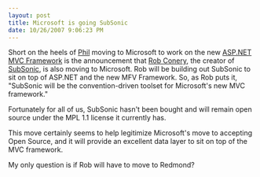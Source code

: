 ```yaml
---
layout: post
title: Microsoft is going SubSonic
date: 10/26/2007 9:06:23 PM
---
```


Short on the heels of [Phil](http://geekswithblogs.net/sdorman/archive/2007/09/21/Phil-Haack-moving-to-Microsoft.aspx) moving to Microsoft to work on the new [ASP.NET MVC Framework](http://weblogs.asp.net/scottgu/archive/2007/10/14/asp-net-mvc-framework.aspx "ASP.NET MVC Framework") is the announcement that [Rob Conery](http://blog.wekeroad.com/2007/10/26/microsoft-subsonic-and-me/), the creator of [SubSonic](http://subsonicproject.com/ "SubSonic"), is also moving to Microsoft. Rob will be building out SubSonic to sit on top of ASP.NET and the new MFV Framework. So, as Rob puts it, "SubSonic will be the convention-driven toolset for Microsoft's new MVC framework."

Fortunately for all of us, SubSonic hasn't been bought and will remain open source under the MPL 1.1 license it currently has.

This move certainly seems to help legitimize Microsoft's move to accepting Open Source, and it will provide an excellent data layer to sit on top of the MVC framework.

My only question is if Rob will have to move to Redmond?
